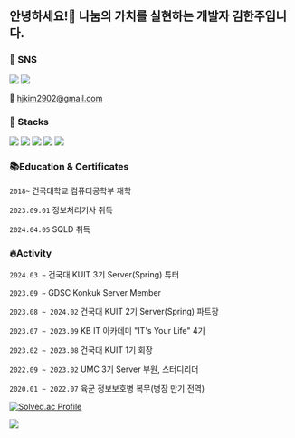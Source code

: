 ## 안녕하세요!🙌 나눔의 가치를 실현하는 개발자 김한주입니다.

### 🤝 SNS
<a href="https://leapday.tistory.com/" target="_blank"><img src="https://img.shields.io/badge/Tistory-000000?style=flat-square&logo=Tistory&logoColor=white"/></a>
<a href="https://www.instagram.com/1week_0/" target="_blank"><img src="https://img.shields.io/badge/Instagram-E4405F?style=flat-square&logo=Instagram&logoColor=white"/></a>

📧 hjkim2902@gmail.com

### 🙋 Stacks

<img src="https://img.shields.io/badge/spring-6DB33F?style=for-the-badge&logo=spring&logoColor=white"/>
 <img src="https://img.shields.io/badge/SpringBoot-6DB33F?style=for-the-badge&logo=Spring&logoColor=white"/>
<img src="https://img.shields.io/badge/mysql-4479A1?style=for-the-badge&logo=mysql&logoColor=white"/>
<img src="https://img.shields.io/badge/aws-232F3E?style=for-the-badge&logo=amazonaws&logoColor=white"/>
<img src="https://img.shields.io/badge/IntelliJ IDEA-important?style=for-the-badge&logo=IntelliJ-IDEA&logoColor=#181717"/>


### 📚**Education & Certificates**

`2018~` 건국대학교 컴퓨터공학부 재학

`2023.09.01` 정보처리기사 취득

`2024.04.05` SQLD 취득

### 🔥**Activity**

`2024.03 ~` 건국대 KUIT 3기 Server(Spring) 튜터

`2023.09 ~` GDSC Konkuk Server Member

`2023.08 ~ 2024.02` 건국대 KUIT 2기 Server(Spring) 파트장

`2023.07 ~ 2023.09` KB IT 아카데미 "IT's Your Life" 4기

`2023.02 ~ 2023.08` 건국대 KUIT 1기 회장

`2022.09 ~ 2023.02` UMC 3기 Server 부원, 스터디리더

`2020.01 ~ 2022.07` 육군 정보보호병 복무(병장 만기 전역)

[![Solved.ac Profile](http://mazassumnida.wtf/api/generate_badge?boj=rlagkswn00)](https://solved.ac/rlagkswn00)

![](https://github-readme-stats.vercel.app/api?username=rlagkswn00&show_icons=true)